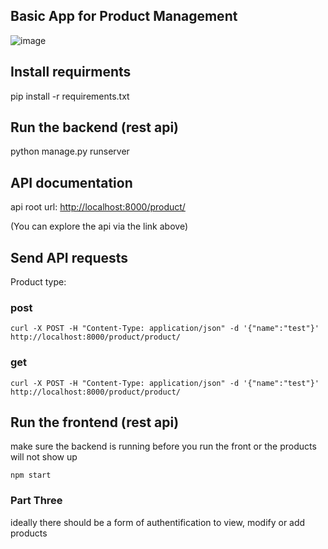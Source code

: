 ## Basic App for Product Management

![image](https://user-images.githubusercontent.com/47294454/155307469-33b9e08a-30d8-48fe-a303-c0c9b5f4c8a8.png)

## Install requirments

pip install -r requirements.txt

## Run the backend (rest api)

python manage.py runserver

## API documentation

api root url: <http://localhost:8000/product/>

(You can explore the api via the link above)


## Send API requests

Product type:

### post

```curl -X POST -H "Content-Type: application/json" -d '{"name":"test"}' http://localhost:8000/product/product/```

### get

```curl -X POST -H "Content-Type: application/json" -d '{"name":"test"}' http://localhost:8000/product/product/```


## Run the frontend (rest api)

make sure the backend is running before you run the front or the products will not show up


``` cd frontend/modifyproduct
npm start
```


### Part Three

ideally there should be a form of authentification to view, modify or add products




